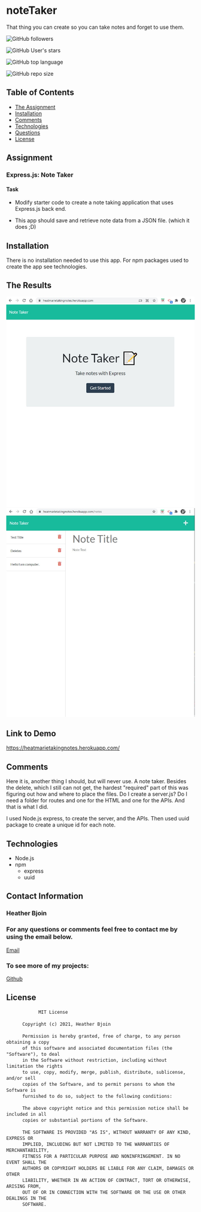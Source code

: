 # noteTaker
That thing you can create so you can take notes and forget to use them. 


![GitHub followers](https://img.shields.io/github/followers/HeatMarie?color=%20%20%23c0640fb4&logo=Github&logoColor=%20%20%23c0640fb4&style=for-the-badge)

![GitHub User's stars](https://img.shields.io/github/stars/HeatMarie?color=%20%20%23c0640fb4&logo=github&logoColor=%20%20%23c0640fb4&style=for-the-badge)

![GitHub top language](https://img.shields.io/github/languages/top/HeatMarie/noteTaker?color=%23c0640fb4&logo=github&logoColor=%23c0640fb4&style=for-the-badge)

![GitHub repo size](https://img.shields.io/github/repo-size/HeatMarie/noteTaker?color=%23c0640fb4&logo=github&logoColor=%20%23c0640fb4&style=for-the-badge)

  ## Table of Contents
  * [The Assignment](##Assignment)
  * [Installation](#installation)
  * [Comments](#comments)
  * [Technologies](#technologies)
  * [Questions](#questions) 
  * [License](#license)

## Assignment

### Express.js: Note Taker 

#### Task

- Modify starter code to create a note taking application that uses Express.js back end.

- This app should save and retrieve note data from a JSON file. (which it does ;D)  

## Installation

There is no installation needed to use this app. For npm packages used to create the app see technologies. 

## The Results

![image](images/noteTaker1.jpg)
![image](images/noteTaker2.jpg)



## Link to Demo 

https://heatmarietakingnotes.herokuapp.com/


## Comments 

Here it is, another thing I should, but will never use. A note taker. Besides the delete, which I still can not get, the hardest "required" part of this was figuring out how and where to place the files. Do I create a server.js? Do I need a folder for routes and one for the HTML and one for the APIs. And that is what I did. 

I used Node.js express, to create the server, and the APIs. Then used uuid package to create a unique id for each note. 


## Technologies
- Node.js
- npm
    - express
    - uuid


## Contact Information 

### Heather Bjoin 

  ### For any questions or comments feel free to contact me by using the email below.
  
  <a href="mailto:h.m.bjoin@gmail.com">Email</a>

  ### To see more of my projects: 

  <a href="https://github.com/HeatMarie">Github</a>

## License
  
  
                MIT License

          Copyright (c) 2021, Heather Bjoin

          Permission is hereby granted, free of charge, to any person obtaining a copy
          of this software and associated documentation files (the "Software"), to deal
          in the Software without restriction, including without limitation the rights
          to use, copy, modify, merge, publish, distribute, sublicense, and/or sell
          copies of the Software, and to permit persons to whom the Software is
          furnished to do so, subject to the following conditions:

          The above copyright notice and this permission notice shall be included in all
          copies or substantial portions of the Software.

          THE SOFTWARE IS PROVIDED "AS IS", WITHOUT WARRANTY OF ANY KIND, EXPRESS OR
          IMPLIED, INCLUDING BUT NOT LIMITED TO THE WARRANTIES OF MERCHANTABILITY,
          FITNESS FOR A PARTICULAR PURPOSE AND NONINFRINGEMENT. IN NO EVENT SHALL THE
          AUTHORS OR COPYRIGHT HOLDERS BE LIABLE FOR ANY CLAIM, DAMAGES OR OTHER
          LIABILITY, WHETHER IN AN ACTION OF CONTRACT, TORT OR OTHERWISE, ARISING FROM,
          OUT OF OR IN CONNECTION WITH THE SOFTWARE OR THE USE OR OTHER DEALINGS IN THE
          SOFTWARE.
